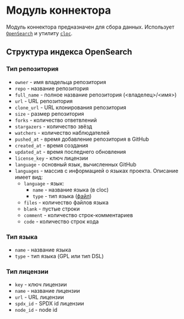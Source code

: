 # Модуль коннектора
Модуль коннектора предназначен для сбора данных.
Использует [`OpenSearch`](https://opensearch.org/) и утилиту [`cloc`](https://github.com/AlDanial/cloc).

## Структура индекса OpenSearch
### Тип репозитория
* `owner` - имя владельца репозитория
* `repo` - название репозитория
* `full_name` - полное название репозитория (<владелец>/<имя>)
* `url` - URL репозитория
* `clone_url` - URL клонирования репозитория
* `size` - размер репозитория
* `forks` - количество ответвлений
* `stargazers` - количество звёзд
* `watchers` - количество наблюдателей
* `pushed_at` - время добавление репозитория в GitHub
* `created_at` - время создания
* `updated_at` - время последнего обновления
* `license_key` - ключ лицензии
* `language` - основный язык, вычисленных GitHub
* `languages` - массив с информацией о языках проекта. Описание имеет вид:
    + `language` - язык:
        - `name` - название языка (в cloc)
        - `type` - тип языка ([файл](data/langs.csv))
    + `files` - количество файлов языка
    + `blank` - пустые строки
    + `comment` - количество строк-комментариев
    + `code` - количество строк кода

### Тип языка
* `name` - название языка
* `type` - тип языка (GPL или тип DSL)

### Тип лицензии
* `key` - ключ лицензии
* `name` - название лицензии
* `url` - URL лицензии
* `spdx_id` - SPDX id лицензии
* `node_id` - node id
